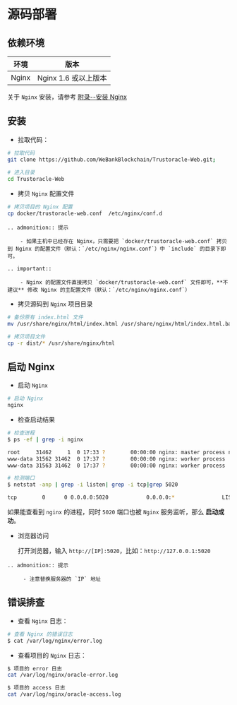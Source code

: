 # 源码部署

## 依赖环境

| 环境  | 版本               |
| ----- | ------------------ |
| Nginx | Nginx 1.6 或以上版本 |

关于 `Nginx` 安装，请参考 [附录--安装 Nginx](../../Trustoracle-Service/appendix.html#install_nginx)

## 安装

* 拉取代码：

```Bash
# 拉取代码
git clone https://github.com/WeBankBlockchain/Trustoracle-Web.git;
    
# 进入目录
cd Trustoracle-Web
```

* 拷贝 `Nginx` 配置文件
    
```Bash
# 拷贝项目的 Nginx 配置
cp docker/trustoracle-web.conf  /etc/nginx/conf.d
```

```eval_rst
.. admonition:: 提示

    - 如果主机中已经存在 Nginx，只需要把 `docker/trustoracle-web.conf` 拷贝到 Nginx 的配置文件（默认：`/etc/nginx/nginx.conf`）中 `include` 的目录下即可。
``` 

```eval_rst
.. important::

    - Nginx 的配置文件直接拷贝 `docker/trustoracle-web.conf` 文件即可，**不建议** 修改 Nginx 的主配置文件（默认：`/etc/nginx/nginx.conf`）
```


* 拷贝源码到 `Nginx` 项目目录


```Bash
# 备份原有 index.html 文件
mv /usr/share/nginx/html/index.html /usr/share/nginx/html/index.html.back

# 拷贝项目文件
cp -r dist/* /usr/share/nginx/html
```

## 启动 Nginx

* 启动 `Nginx`

```Bash
# 启动 Nginx
nginx 
```

* 检查启动结果

```Bash
# 检查进程
$ ps -ef | grep -i nginx

root     31462     1  0 17:33 ?        00:00:00 nginx: master process nginx
www-data 31562 31462  0 17:37 ?        00:00:00 nginx: worker process
www-data 31563 31462  0 17:37 ?        00:00:00 nginx: worker process

# 检测端口
$ netstat -anp | grep -i listen| grep -i tcp|grep 5020

tcp        0      0 0.0.0.0:5020            0.0.0.0:*               LISTEN      31462/nginx: master
```

如果能查看到 `nginx` 的进程，同时 `5020` 端口也被 `Nginx` 服务监听，那么 **启动成功**。

* 浏览器访问
    
    打开浏览器，输入 `http://[IP]:5020`，比如：`http://127.0.0.1:5020`

```eval_rst
.. admonition:: 提示

     - 注意替换服务器的 `IP` 地址
```

## 错误排查
* 查看 `Nginx` 日志：

```Bash
# 查看 Nginx 的错误日志
$ cat /var/log/nginx/error.log
```

* 查看项目的 `Nginx` 日志：

```Bash
$ 项目的 error 日志
cat /var/log/nginx/oracle-error.log

$ 项目的 access 日志
cat /var/log/nginx/oracle-access.log
```

